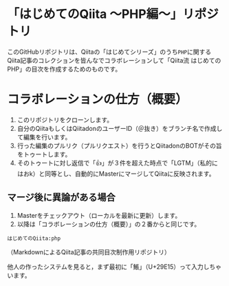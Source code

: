 # 「はじめてのQiita 〜PHP編〜」リポジトリ

このGitHubリポジトリは、Qiitaの「はじめてシリーズ」のうち`PHP`に関するQiita記事のコレクションを皆んなでコラボレーションして「Qiita流 はじめてのPHP」の目次を作成するためのものです。

# コラボレーションの仕方（概要）

1. このリポジトリをクローンします。
2. 自分のQiitaもしくはQiitadonのユーザーID（＠抜き）をブランチ名で作成して編集を行います。
2. 行った編集のプルリク（プルリクエスト）を行うとQiitadonのBOTがその旨をトゥートします。
3. そのトゥートに対し返信で「:thumbsup:」が３件を超えた時点で「LGTM」（私的にはおk）と同等とし、自動的にMasterにマージしてQiitaに反映されます。

## マージ後に異論がある場合

1. Masterをチェックアウト（ローカルを最新に更新）します。
2. 以降は「コラボレーションの仕方（概要）」の２番からと同じです。

`はじめてのQiita:php`

（MarkdownによるQiita記事の共同目次制作用リポジトリ）

他人の作ったシステムを見ると，まず最初に「𩸕」（U+29E15）って入力しちゃいます。


